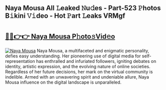 ## Naya Mousa All 𝙻eaked 𝙽u𝚍es - Part-523 𝙿hotos B𝚒kini 𝚅𝚒deo - Hot 𝙿art 𝙻eaks VRMgf

# <h2><a href="http://ld2o47.urlbe.top/?page=Naya+Mousa">🔗🔗👉👉 Naya Mousa P𝚑oto𝚜Vid𝚎o</a></h2>

[![Naya Mousa](https://i.imgur.com/eBuTRDB.gif)](http://ld2o47.urlbe.top/?page=Naya+Mousa)
Naya Mousa, a multifaceted and enigmatic personality, defies easy understanding. Her pioneering use of digital media for self-representation has enthralled and infuriated followers, igniting debates on identity, artistic expression, and the evolving nature of online societies. Regardless of her future decisions, her mark on the virtual community is indelible. Armed with an unwavering spirit and undeniable allure, Naya Mousa influence on the digital landscape is unparalleled.
